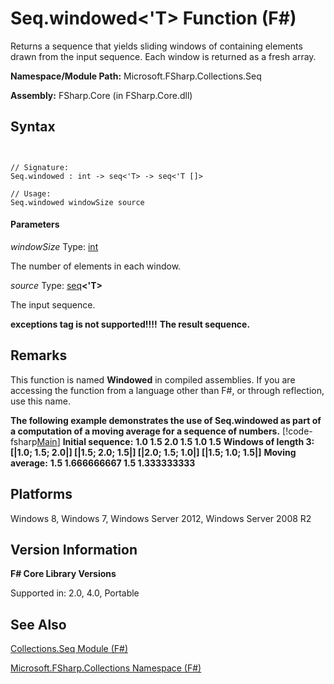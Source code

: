 # Seq.windowed<'T> Function (F#)

Returns a sequence that yields sliding windows of containing elements drawn from the input sequence. Each window is returned as a fresh array.

**Namespace/Module Path:** Microsoft.FSharp.Collections.Seq

**Assembly:** FSharp.Core (in FSharp.Core.dll)


## Syntax


```


// Signature:
Seq.windowed : int -> seq<'T> -> seq<'T []>

// Usage:
Seq.windowed windowSize source

```



#### Parameters
*windowSize*
Type: [int](http://msdn.microsoft.com/en-us/library/025d5455-3622-4ea5-9573-3ecbd4ee1375)


The number of elements in each window.


*source*
Type: [seq](http://msdn.microsoft.com/en-us/library/2f0c87c6-8a0d-4d33-92a6-10d1d037ce75)**&lt;'T&gt;**


The input sequence.



**exceptions tag is not supported!!!!**
**The result sequence.**
## Remarks
This function is named **Windowed** in compiled assemblies. If you are accessing the function from a language other than F#, or through reflection, use this name.

**The following example demonstrates the use of Seq.windowed as part of a computation of a moving average for a sequence of numbers.**
[!code-fsharp[Main](snippets/fssequences/snippet180.fs)]
**Initial sequence:**
**1.0 1.5 2.0 1.5 1.0 1.5**
**Windows of length 3:**
**[|1.0; 1.5; 2.0|] [|1.5; 2.0; 1.5|] [|2.0; 1.5; 1.0|] [|1.5; 1.0; 1.5|]**
**Moving average:**
**1.5 1.666666667 1.5 1.333333333**
## Platforms
Windows 8, Windows 7, Windows Server 2012, Windows Server 2008 R2


## Version Information
**F# Core Library Versions**

Supported in: 2.0, 4.0, Portable




## See Also
[Collections.Seq Module &#40;F&#35;&#41;](Collections.Seq+Module+%28FSharp%29.md)

[Microsoft.FSharp.Collections Namespace &#40;F&#35;&#41;](Microsoft.FSharp.Collections+Namespace+%28FSharp%29.md)

